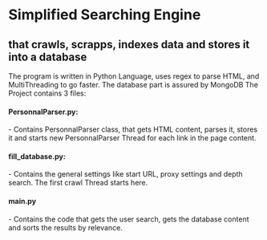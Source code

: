 <h1>Simplified Searching Engine</h1>
<h2>that crawls, scrapps, indexes data and stores it into a database</h2>
The program is written in Python Language, uses regex to parse HTML, and MultiThreading to go faster.
The database part is assured by MongoDB
The Project contains 3 files:

<h4>PersonnalParser.py:</h4>
  - Contains PersonnalParser class, that gets HTML content, parses it, stores it and starts new PersonnalParser Thread for each link in the page content.

<h4>fill_database.py:</h4>
  - Contains the general settings like start URL, proxy settings and depth search. The first crawl Thread starts here.

<h4>main.py</h4>
  - Contains the code that gets the user search, gets the database content and sorts the results by relevance.
